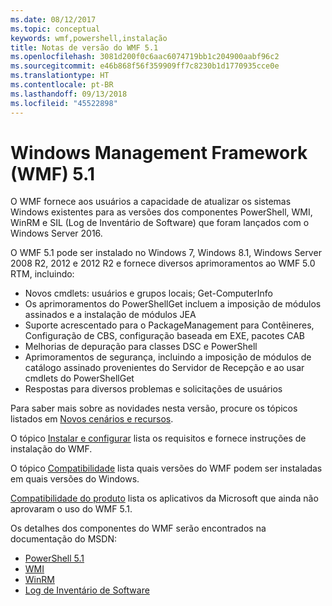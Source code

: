 ```yaml
---
ms.date: 08/12/2017
ms.topic: conceptual
keywords: wmf,powershell,instalação
title: Notas de versão do WMF 5.1
ms.openlocfilehash: 3081d200f0c6aac6074719bb1c204900aabf96c2
ms.sourcegitcommit: e46b868f56f359909ff7c8230b1d1770935cce0e
ms.translationtype: HT
ms.contentlocale: pt-BR
ms.lasthandoff: 09/13/2018
ms.locfileid: "45522898"
---
```

# <a name="windows-management-framework-wmf-51"></a>Windows Management Framework (WMF) 5.1 #

O WMF fornece aos usuários a capacidade de atualizar os sistemas Windows existentes para as versões dos componentes PowerShell, WMI, WinRM e SIL (Log de Inventário de Software) que foram lançados com o Windows Server 2016.

O WMF 5.1 pode ser instalado no Windows 7, Windows 8.1, Windows Server 2008 R2, 2012 e 2012 R2 e fornece diversos aprimoramentos ao WMF 5.0 RTM, incluindo:

- Novos cmdlets: usuários e grupos locais; Get-ComputerInfo
- Os aprimoramentos do PowerShellGet incluem a imposição de módulos assinados e a instalação de módulos JEA
- Suporte acrescentado para o PackageManagement para Contêineres, Configuração de CBS, configuração baseada em EXE, pacotes CAB
- Melhorias de depuração para classes DSC e PowerShell
- Aprimoramentos de segurança, incluindo a imposição de módulos de catálogo assinado provenientes do Servidor de Recepção e ao usar cmdlets do PowerShellGet
- Respostas para diversos problemas e solicitações de usuários

Para saber mais sobre as novidades nesta versão, procure os tópicos listados em [Novos cenários e recursos](https://docs.microsoft.com/powershell/wmf/5.1/scenarios-features).

O tópico [Instalar e configurar](https://docs.microsoft.com/powershell/wmf/5.1/install-configure) lista os requisitos e fornece instruções de instalação do WMF.

O tópico [Compatibilidade](https://docs.microsoft.com/powershell/wmf/5.1/compatibility) lista quais versões do WMF podem ser instaladas em quais versões do Windows.

[Compatibilidade do produto](https://docs.microsoft.com/powershell/wmf/5.1/productincompat) lista os aplicativos da Microsoft que ainda não aprovaram o uso do WMF 5.1.

Os detalhes dos componentes do WMF serão encontrados na documentação do MSDN:

- [PowerShell 5.1](https://docs.microsoft.com/powershell/)
- [WMI](https://msdn.microsoft.com/library/jj152383(v=vs.85).aspx)
- [WinRM](https://msdn.microsoft.com/library/aa384426(v=vs.85).aspx)
- [Log de Inventário de Software](https://technet.microsoft.com/library/dn383584(v=ws.11).aspx)
